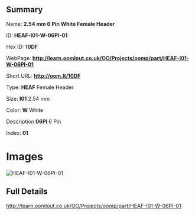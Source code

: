 

## Summary
 
Name: __2.54 mm 6 Pin White Female Header__

ID: __HEAF-I01-W-06PI-01__

Hex ID: __10DF__

WebPage: __http://learn.oomlout.co.uk/OO/Projects/oomp/part/HEAF-I01-W-06PI-01__

Short URL: __http://oom.lt/10DF__


Type: __HEAF__ Female Header 

Size: __I01__ 2.54 mm 

Color: __W__ White 

Description __06PI__ 6 Pin 

Index: __01__


 # Images
![HEAF-I01-W-06PI-01](http://oomlout.com/oomp-gen/parts/HEAF-I01-W-06PI-01/HEAF-I01-W-06PI-01_420.jpg)



 ## Full Details

 http://learn.oomlout.co.uk/OO/Projects/oomp/part/HEAF-I01-W-06PI-01














